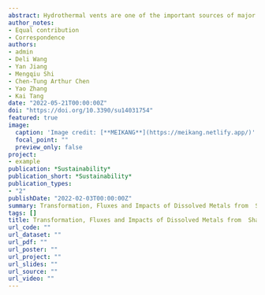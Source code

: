 ```yaml
---
abstract: Hydrothermal vents are one of the important sources of major or trace elements in the ocean. The elemental fluxes, however, may be dynamic due to coastal processes and hydrothermal  plumes, especially in shallow-water hydrothermal vents. We collected water samples by using the  trace-metal clean technique inside and outside two shallow-water hydrothermal vents (white vent  low temperature, high pH; and yellow vent high temperature, low pH) off Kueishantao Islet, Taiwan,  China via SCUBA divers. We analyzed these samples for their hydro-chemical parameters and  dissolved elements (Fe, Mn, Mg, V, Cu, and Mo) thereafter. Our results show that dissolved metals’ concentrations were significantly different between the two vents, with higher Mn and Fe in the White  Vent than in the Yellow Vent, likely due to the decreased affinity of the dissolved metals for particles  in the white vent. We estimated the plume fluxes of dissolved metals from the hydrothermal mouth  by multiplying in situ hydrothermal discharge flowrates with metals’ concentrations inside the vents,  which were 1.09~7.02 × 10^4 kg Mg, 0.10~1.23 kg Fe, 0.08~28 kg Mn, 33.4~306 g V, 2.89~77.7 g Cu, and 54.3~664 g Mo, annually. The results further indicate that such plumes probably have impacted  nearby seawater due to coastal currents and particle desorption during transport. Furthermore,  the concentrations of biogenic elements could be further modified in seawater, and potentially  impact nearby ecosystems on a larger scale. Our study provides information with which to further  understand metal redeployment in submarine shallow nearby ecosystems.
author_notes:
- Equal contribution
- Correspondence
authors:
- admin
- Deli Wang
- Yan Jiang
- Mengqiu Shi
- Chen-Tung Arthur Chen
- Yao Zhang
- Kai Tang
date: "2022-05-21T00:00:00Z"
doi: "https://doi.org/10.3390/su14031754"
featured: true
image:
  caption: 'Image credit: [**MEIKANG**](https://meikang.netlify.app/)'
  focal_point: ""
  preview_only: false
project:
- example
publication: *Sustainability*
publication_short: *Sustainability*
publication_types:
- "2"
publishDate: "2022-02-03T00:00:00Z"
summary: Transformation, Fluxes and Impacts of Dissolved Metals from  Shallow Water Hydrothermal Vents on Nearby Ecosystem  Offshore of Kueishantao (NE Taiwan).
tags: []
title: Transformation, Fluxes and Impacts of Dissolved Metals from  Shallow Water Hydrothermal Vents on Nearby Ecosystem  Offshore of Kueishantao (NE Taiwan)
url_code: ""
url_dataset: ""
url_pdf: ""
url_poster: ""
url_project: ""
url_slides: ""
url_source: ""
url_video: ""
---
```



